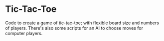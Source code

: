 # Tic-Tac-Toe

Code  to create a game of tic-tac-toe; with flexible board size and numbers of players. There's also some scripts for an AI to choose moves for computer players.